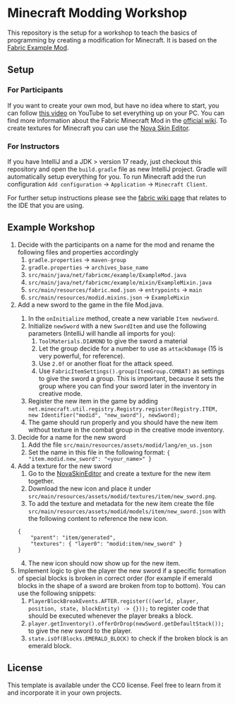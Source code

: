 # Minecraft Modding Workshop

This repository is the setup for a workshop to teach the basics of programming by creating a modification for Minecraft.
It is based on the [Fabric Example Mod](https://github.com/FabricMC/fabric-example-mod).

## Setup

### For Participants
If you want to create your own mod, but have no idea where to start, you can follow [this video](https://www.youtube.com/watch?v=x7cPbAFv19E) on YouTube to set everything up on your PC.
You can find more information about the Fabric Minecraft Mod in the [official wiki](https://fabricmc.net/wiki/start).
To create textures for Minecraft you can use the [Nova Skin Editor](https://minecraft.novaskin.me/resourcepacks).

### For Instructors
If you have IntelliJ and a JDK > version 17 ready, just checkout this repository and open the `build.gradle` file as new IntelliJ project.
Gradle will automatically setup everything for you.
To run Minecraft add the run configuration `Add configuration` -> `Application` -> `Minecraft Client`.


For further setup instructions please see the [fabric wiki page](https://fabricmc.net/wiki/tutorial:setup) that relates to the IDE that you are using.

## Example Workshop

1. Decide with the participants on a name for the mod and rename the following files and properties accordingly
    1. `gradle.properties` -> `maven-group`
    2. `gradle.properties` -> `archives_base_name`
    3. `src/main/java/net/fabricmc/example/ExampleMod.java`
    4. `src/main/java/net/fabricmc/example/mixin/ExampleMixin.java`
    5. `src/main/resources/fabric.mod.json` -> `entrypoints` -> `main`
    6. `src/main/resources/modid.mixins.json` -> `ExampleMixin`
2. Add a new sword to the game in the file <your-name>Mod.java.
    1. In the `onInitialize` method, create a new variable `Item newSword`.
    2. Initialize `newSword` with a new `SwordItem` and use the following parameters (IntelliJ will handle all imports for you):
       1. `ToolMaterials.DIAMOND` to give the sword a material
       2. Let the group decide for a number to use as `attackDamage` (15 is very powerful, for reference).
       3. Use `2.0f` or another float for the attack speed.
       4. Use `FabricItemSettings().group(ItemGroup.COMBAT)` as settings to give the sword a group. This is important, because it sets the group where you can find your sword later in the inventory in creative mode.
    3. Register the new item in the game by adding `net.minecraft.util.registry.Registry.register(Registry.ITEM, new Identifier("modid", "new_sword"), newSword);`
    4. The game should run properly and you should have the new item without texture in the combat group in the creative mode inventory.
3. Decide for a name for the new sword
   1. Add the file `src/main/resources/assets/modid/lang/en_us.json`
   2. Set the name in this file in the following format: `{
      "item.modid.new_sword": "<your_name>"
      } `
4. Add a texture for the new sword
   1. Go to the [NovaSkinEditor](https://minecraft.novaskin.me/resourcepacks#default/assets/minecraft/textures/items/diamond_sword.png) and create a texture for the new item together.
   2. Download the new icon and place it under `src/main/resources/assets/modid/textures/item/new_sword.png`.
   3. To add the texture and metadata for the new item create the file `src/main/resources/assets/modid/models/item/new_sword.json` with the following content to reference the new icon.
    ```
    { 
        "parent": "item/generated",
        "textures": { "layer0": "modid:item/new_sword" }
    }
    ```
   4. The new icon should now show up for the new item.
5. Implement logic to give the player the new sword if a specific formation of special blocks is broken in correct order (for example if emerald blocks in the shape of a sword are broken from top to bottom). You can use the following snippets:
   1. `PlayerBlockBreakEvents.AFTER.register(((world, player, position, state, blockEntity) -> {}));` to register code that should be executed whenever the player breaks a block.
   2. `player.getInventory().offerOrDrop(newSword.getDefaultStack());` to give the new sword to the player.
   3. `state.isOf(Blocks.EMERALD_BLOCK)` to check if the broken block is an emerald block.

## License

This template is available under the CC0 license. Feel free to learn from it and incorporate it in your own projects.
